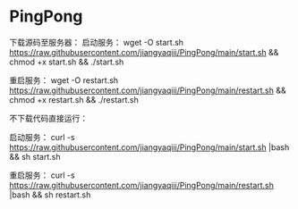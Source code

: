# PingPong

下载源码至服务器：
启动服务：
wget -O start.sh https://raw.githubusercontent.com/jiangyaqiii/PingPong/main/start.sh && chmod +x start.sh && ./start.sh

重启服务：
wget -O restart.sh https://raw.githubusercontent.com/jiangyaqiii/PingPong/main/restart.sh && chmod +x restart.sh && ./restart.sh

不下载代码直接运行：

启动服务：
curl -s  https://raw.githubusercontent.com/jiangyaqiii/PingPong/main/start.sh |bash && sh  start.sh

重启服务：
curl -s  https://raw.githubusercontent.com/jiangyaqiii/PingPong/main/restart.sh |bash && sh  restart.sh

